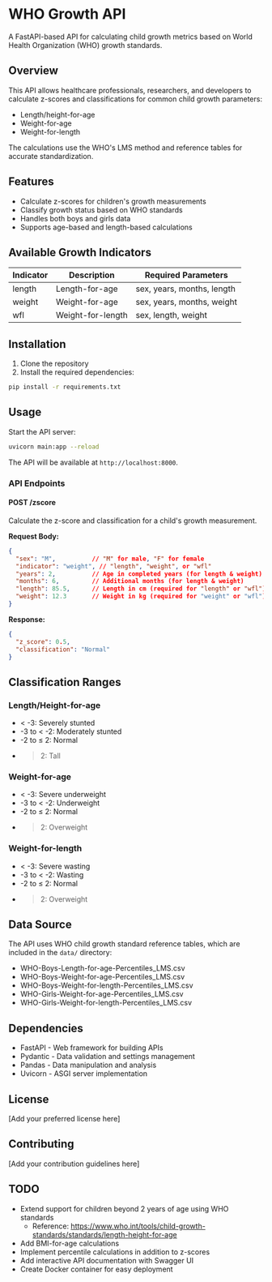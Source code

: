 # WHO Growth API

A FastAPI-based API for calculating child growth metrics based on World Health Organization (WHO) growth standards.

## Overview

This API allows healthcare professionals, researchers, and developers to calculate z-scores and classifications for common child growth parameters:

- Length/height-for-age
- Weight-for-age
- Weight-for-length

The calculations use the WHO's LMS method and reference tables for accurate standardization.

## Features

- Calculate z-scores for children's growth measurements
- Classify growth status based on WHO standards
- Handles both boys and girls data
- Supports age-based and length-based calculations

## Available Growth Indicators

| Indicator | Description | Required Parameters |
|-----------|-------------|---------------------|
| length    | Length-for-age | sex, years, months, length |
| weight    | Weight-for-age | sex, years, months, weight |
| wfl       | Weight-for-length | sex, length, weight |

## Installation

1. Clone the repository
2. Install the required dependencies:

```bash
pip install -r requirements.txt
```

## Usage

Start the API server:

```bash
uvicorn main:app --reload
```

The API will be available at `http://localhost:8000`.

### API Endpoints

#### POST /zscore

Calculate the z-score and classification for a child's growth measurement.

**Request Body:**

```json
{
  "sex": "M",          // "M" for male, "F" for female
  "indicator": "weight", // "length", "weight", or "wfl"
  "years": 2,          // Age in completed years (for length & weight)
  "months": 6,         // Additional months (for length & weight)
  "length": 85.5,      // Length in cm (required for "length" or "wfl")
  "weight": 12.3       // Weight in kg (required for "weight" or "wfl")
}
```

**Response:**

```json
{
  "z_score": 0.5,
  "classification": "Normal"
}
```

## Classification Ranges

### Length/Height-for-age
- < -3: Severely stunted
- -3 to < -2: Moderately stunted
- -2 to ≤ 2: Normal
- > 2: Tall

### Weight-for-age
- < -3: Severe underweight
- -3 to < -2: Underweight
- -2 to ≤ 2: Normal
- > 2: Overweight

### Weight-for-length
- < -3: Severe wasting
- -3 to < -2: Wasting
- -2 to ≤ 2: Normal
- > 2: Overweight

## Data Source

The API uses WHO child growth standard reference tables, which are included in the `data/` directory:
- WHO-Boys-Length-for-age-Percentiles_LMS.csv
- WHO-Boys-Weight-for-age-Percentiles_LMS.csv
- WHO-Boys-Weight-for-length-Percentiles_LMS.csv
- WHO-Girls-Weight-for-age-Percentiles_LMS.csv
- WHO-Girls-Weight-for-length-Percentiles_LMS.csv

## Dependencies

- FastAPI - Web framework for building APIs
- Pydantic - Data validation and settings management
- Pandas - Data manipulation and analysis
- Uvicorn - ASGI server implementation

## License

[Add your preferred license here]

## Contributing

[Add your contribution guidelines here]

## TODO

- Extend support for children beyond 2 years of age using WHO standards
  - Reference: https://www.who.int/tools/child-growth-standards/standards/length-height-for-age
- Add BMI-for-age calculations
- Implement percentile calculations in addition to z-scores
- Add interactive API documentation with Swagger UI
- Create Docker container for easy deployment

